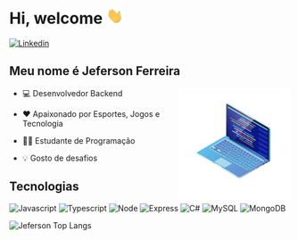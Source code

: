 <h1> Hi, welcome <img src="hi.gif" width="30px" alt="hi"/></h1>

[![Linkedin](https://img.shields.io/badge/LinkedIn-0077B5?style=for-the-badge&logo=linkedin&logoColor=white)](https://www.linkedin.com/in/jeferson-ferreira-885923186/)


## Meu nome é Jeferson Ferreira

  <img src="notebook.png" width="200px" align="right" alt="Ilustração de um computador">

  - 💻 Desenvolvedor Backend

  - ❤️ Apaixonado por Esportes, Jogos e Tecnologia

  - 👨‍🎓 Estudante de Programação

  - 💡 Gosto de desafios

## Tecnologias

![Javascript](https://img.shields.io/badge/JavaScript-F7DF1E?style=for-the-badge&logo=javascript&logoColor=black)
![Typescript](https://img.shields.io/badge/TypeScript-007ACC?style=for-the-badge&logo=typescript&logoColor=white)
![Node](https://img.shields.io/badge/Node.js-43853D?style=for-the-badge&logo=node.js&logoColor=white)
![Express](https://img.shields.io/badge/Express-000000.svg?style=for-the-badge&logo=Express&logoColor=white)
![C#](https://img.shields.io/badge/C%23-239120?style=for-the-badge&logo=c-sharp&logoColor=white)
![MySQL](https://img.shields.io/badge/MySQL-00000F?style=for-the-badge&logo=mysql&logoColor=white)
![MongoDB](https://img.shields.io/badge/MongoDB-4EA94B?style=for-the-badge&logo=mongodb&logoColor=white)

<div align="left">

  ![Jeferson Top Langs](https://github-readme-stats.vercel.app/api/top-langs/?username=jefeferreira&hide_progress=false&amp;theme=dracula)

</div>
